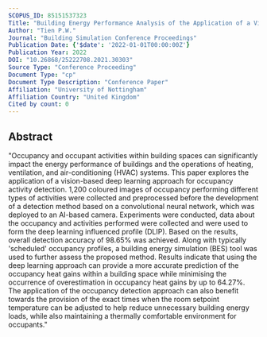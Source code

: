 ```yaml
---
SCOPUS_ID: 85151537323
Title: "Building Energy Performance Analysis of the Application of a Vision-based Deep Learning Approach for Occupancy Activity Detection"
Author: "Tien P.W."
Journal: "Building Simulation Conference Proceedings"
Publication Date: {'$date': '2022-01-01T00:00:00Z'}
Publication Year: 2022
DOI: "10.26868/25222708.2021.30303"
Source Type: "Conference Proceeding"
Document Type: "cp"
Document Type Description: "Conference Paper"
Affiliation: "University of Nottingham"
Affiliation Country: "United Kingdom"
Cited by count: 0
---
```


## Abstract
"Occupancy and occupant activities within building spaces can significantly impact the energy performance of buildings and the operations of heating, ventilation, and air-conditioning (HVAC) systems. This paper explores the application of a vision-based deep learning approach for occupancy activity detection. 1,200 coloured images of occupancy performing different types of activities were collected and preprocessed before the development of a detection method based on a convolutional neural network, which was deployed to an AI-based camera. Experiments were conducted, data about the occupancy and activities performed were collected and were used to form the deep learning influenced profile (DLIP). Based on the results, overall detection accuracy of 98.65% was achieved. Along with typically 'scheduled' occupancy profiles, a building energy simulation (BES) tool was used to further assess the proposed method. Results indicate that using the deep learning approach can provide a more accurate prediction of the occupancy heat gains within a building space while minimising the occurrence of overestimation in occupancy heat gains by up to 64.27%. The application of the occupancy detection approach can also benefit towards the provision of the exact times when the room setpoint temperature can be adjusted to help reduce unnecessary building energy loads, while also maintaining a thermally comfortable environment for occupants."
